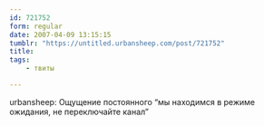 ```yaml
---
id: 721752
form: regular
date: 2007-04-09 13:15:15
tumblr: "https://untitled.urbansheep.com/post/721752"
title:
tags:
    - твиты

---
```


<p>urbansheep: Ощущение постоянного &ldquo;мы находимся в режиме ожидания, не переключайте канал&rdquo;</p>

